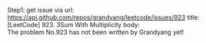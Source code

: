 Step1: get issue via url: https://api.github.com/repos/grandyang/leetcode/issues/923 
 title:[LeetCode] 923. 3Sum With Multiplicity 
 body:  
 The problem No.923 has not been written by Grandyang yet!